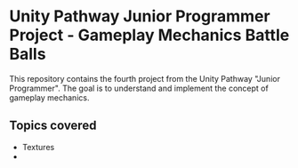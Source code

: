 # Unity Pathway Junior Programmer Project - Gameplay Mechanics Battle Balls

This repository contains the fourth project from the Unity Pathway "Junior Programmer". The goal is to understand and implement the concept of gameplay mechanics.

## Topics covered
* Textures
* 